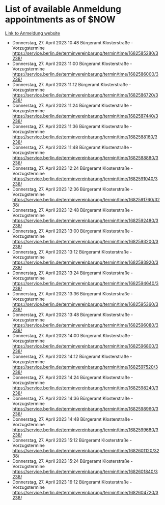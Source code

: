 # List of available Anmeldung appointments as of $NOW
[Link to Anmeldung website](https://service.berlin.de/terminvereinbarung/termin/tag.php?termin=1&anliegen[]=120686&dienstleisterlist=122210,122217,327316,122219,327312,122227,327314,122231,327346,122243,327348,122254,122252,329742,122260,329745,122262,329748,122271,327278,122273,327274,122277,327276,330436,122280,327294,122282,327290,122284,327292,122291,327270,122285,327266,122286,327264,122296,327268,150230,329760,122297,327286,122294,327284,122312,329763,122314,329775,122304,327330,122311,327334,122309,327332,317869,122281,327352,122279,329772,122283,122276,327324,122274,327326,122267,329766,122246,327318,122251,327320,122257,327322,122208,327298,122226,327300&herkunft=http%3A%2F%2Fservice.berlin.de%2Fdienstleistung%2F120686%2F)
- Donnerstag, 27. April 2023 10:48 Bürgeramt Klosterstraße - Vorzugstermine https://service.berlin.de/terminvereinbarung/termin/time/1682585280/3238/
- Donnerstag, 27. April 2023 11:00 Bürgeramt Klosterstraße - Vorzugstermine https://service.berlin.de/terminvereinbarung/termin/time/1682586000/3238/
- Donnerstag, 27. April 2023 11:12 Bürgeramt Klosterstraße - Vorzugstermine https://service.berlin.de/terminvereinbarung/termin/time/1682586720/3238/
- Donnerstag, 27. April 2023 11:24 Bürgeramt Klosterstraße - Vorzugstermine https://service.berlin.de/terminvereinbarung/termin/time/1682587440/3238/
- Donnerstag, 27. April 2023 11:36 Bürgeramt Klosterstraße - Vorzugstermine https://service.berlin.de/terminvereinbarung/termin/time/1682588160/3238/
- Donnerstag, 27. April 2023 11:48 Bürgeramt Klosterstraße - Vorzugstermine https://service.berlin.de/terminvereinbarung/termin/time/1682588880/3238/
- Donnerstag, 27. April 2023 12:24 Bürgeramt Klosterstraße - Vorzugstermine https://service.berlin.de/terminvereinbarung/termin/time/1682591040/3238/
- Donnerstag, 27. April 2023 12:36 Bürgeramt Klosterstraße - Vorzugstermine https://service.berlin.de/terminvereinbarung/termin/time/1682591760/3238/
- Donnerstag, 27. April 2023 12:48 Bürgeramt Klosterstraße - Vorzugstermine https://service.berlin.de/terminvereinbarung/termin/time/1682592480/3238/
- Donnerstag, 27. April 2023 13:00 Bürgeramt Klosterstraße - Vorzugstermine https://service.berlin.de/terminvereinbarung/termin/time/1682593200/3238/
- Donnerstag, 27. April 2023 13:12 Bürgeramt Klosterstraße - Vorzugstermine https://service.berlin.de/terminvereinbarung/termin/time/1682593920/3238/
- Donnerstag, 27. April 2023 13:24 Bürgeramt Klosterstraße - Vorzugstermine https://service.berlin.de/terminvereinbarung/termin/time/1682594640/3238/
- Donnerstag, 27. April 2023 13:36 Bürgeramt Klosterstraße - Vorzugstermine https://service.berlin.de/terminvereinbarung/termin/time/1682595360/3238/
- Donnerstag, 27. April 2023 13:48 Bürgeramt Klosterstraße - Vorzugstermine https://service.berlin.de/terminvereinbarung/termin/time/1682596080/3238/
- Donnerstag, 27. April 2023 14:00 Bürgeramt Klosterstraße - Vorzugstermine https://service.berlin.de/terminvereinbarung/termin/time/1682596800/3238/
- Donnerstag, 27. April 2023 14:12 Bürgeramt Klosterstraße - Vorzugstermine https://service.berlin.de/terminvereinbarung/termin/time/1682597520/3238/
- Donnerstag, 27. April 2023 14:24 Bürgeramt Klosterstraße - Vorzugstermine https://service.berlin.de/terminvereinbarung/termin/time/1682598240/3238/
- Donnerstag, 27. April 2023 14:36 Bürgeramt Klosterstraße - Vorzugstermine https://service.berlin.de/terminvereinbarung/termin/time/1682598960/3238/
- Donnerstag, 27. April 2023 14:48 Bürgeramt Klosterstraße - Vorzugstermine https://service.berlin.de/terminvereinbarung/termin/time/1682599680/3238/
- Donnerstag, 27. April 2023 15:12 Bürgeramt Klosterstraße - Vorzugstermine https://service.berlin.de/terminvereinbarung/termin/time/1682601120/3238/
- Donnerstag, 27. April 2023 15:24 Bürgeramt Klosterstraße - Vorzugstermine https://service.berlin.de/terminvereinbarung/termin/time/1682601840/3238/
- Donnerstag, 27. April 2023 16:12 Bürgeramt Klosterstraße - Vorzugstermine https://service.berlin.de/terminvereinbarung/termin/time/1682604720/3238/
